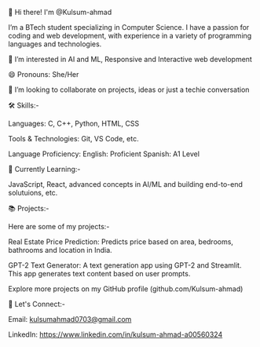 👋 Hi there! I'm @Kulsum-ahmad

I’m a BTech student specializing in Computer Science. I have a passion for coding and web development, with experience in a variety of programming languages and technologies.

👀 I’m interested in AI and ML, Responsive and Interactive web development

😄 Pronouns: She/Her

💞️ I’m looking to collaborate on projects, ideas or just a techie conversation

🛠 Skills:-  

  Languages: C, C++, Python, HTML, CSS

  Tools & Technologies: Git, VS Code, etc.

  Language Proficiency:
    English: Proficient
    Spanish: A1 Level

🌱 Currently Learning:-

JavaScript, React, advanced concepts in AI/ML and building end-to-end solutuions, etc.

📚 Projects:-

Here are some of my projects:-

Real Estate Price Prediction: Predicts price based on area, bedrooms, bathrooms and location in India.

GPT-2 Text Generator: A text generation app using GPT-2 and Streamlit. This app generates text content based on user prompts.

Explore more projects on my GitHub profile (github.com/Kulsum-ahmad)

🤝 Let's Connect:-

Email: kulsumahmad0703@gmail.com

LinkedIn: https://www.linkedin.com/in/kulsum-ahmad-a00560324
